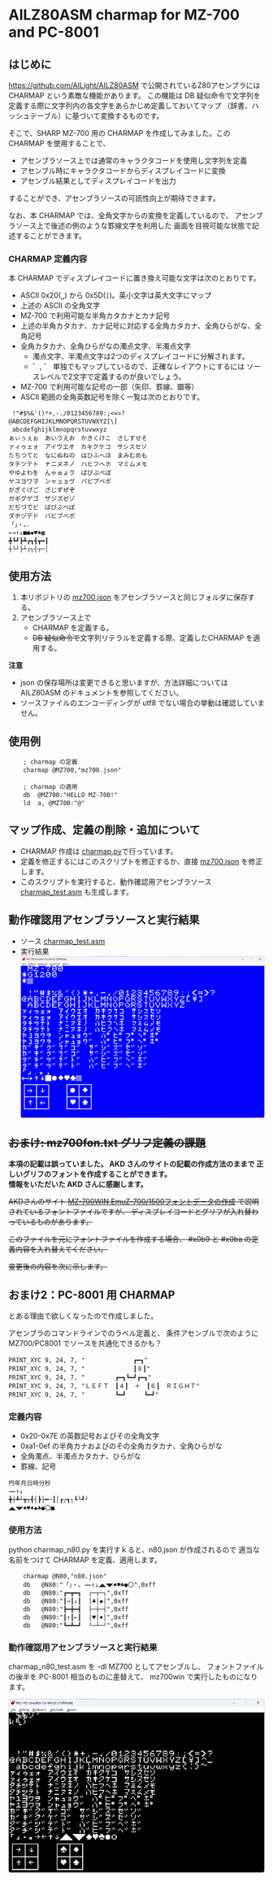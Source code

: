 # AILZ80ASM charmap for MZ-700 and PC-8001

## はじめに

https://github.com/AILight/AILZ80ASM で公開されているZ80アセンブラには CHARMAP 
という素敵な機能があります。
この機能は DB 疑似命令で文字列を定義する際に文字列内の各文字をあらかじめ定義しておいてマップ
（辞書、ハッシュテーブル）に基づいて変換するものです。

そこで、SHARP MZ-700 用の CHARMAP を作成してみました。この CHARMAP を使用することで、
- アセンブラソース上では通常のキャラクタコードを使用し文字列を定義
- アセンブル時にキャラクタコードからディスプレイコードに変換
- アセンブル結果としてディスプレイコードを出力

することができ、アセンブラソースの可読性向上が期待できます。

なお、本 CHARMAP では、全角文字からの変換を定義しているので、
アセンブラソース上で後述の例のような罫線文字を利用した
画面を目視可能な状態で記述することができます。

### CHARMAP 定義内容

本 CHARMAP でディスプレイコードに置き換え可能な文字は次のとおりです。

- ASCII 0x20(`␣`) から 0x5D(`]`)。英小文字は英大文字にマップ
- 上述の ASCII の全角文字
- MZ-700 で利用可能な半角カタカナとカナ記号
- 上述の半角カタカナ、カナ記号に対応する全角カタカナ、全角ひらがな、全角記号
- 全角カタカナ、全角ひらがなの濁点文字、半濁点文字
    - 濁点文字、半濁点文字は2つのディスプレイコードに分解されます。
    - ゛, ゜ 単独でもマップしているので、正確なレイアウトにするには
    ソースレベルで2文字で定義するのが良いでしょう。
- MZ-700 で利用可能な記号の一部（矢印、罫線、▩等）
- ASCII 範囲の全角英数記号を除く一覧は次のとおりです。
```
 !"#$%&'()*+,-./0123456789:;<=>?
@ABCDEFGHIJKLMNOPQRSTUVWXYZ[\]
 abcdefghijklmnopqrstuvwxyz
ぁぃぅぇぉ　あいうえお　かきくけこ　さしすせそ
ァィゥェォ　アイウエオ　カキクケコ　サシスセソ
たちつてと　なにぬねの　はひふへほ　まみむめも
タチツテト　ナニヌネノ　ハヒフヘホ　マミムメモ
やゆよわを　んゃゅょゔ　ぱぴぷぺぽ
ヤユヨワヲ　ンャュョヴ　パピプペポ
がぎぐげご　ざじずぜぞ
ガギグゲゴ　ザジズゼゾ
だぢづでど　ばびぶべぼ
ダヂヅデド　バビブベボ
「」・。．
←→↑↓■●◆♥♠▩
╋┗┛┣┻┏┓┫┳━┃
┼└┘├┴┌┐┤┬─│
```

## 使用方法

1. 本リポジトリの [mz700.json](mz700.json) をアセンブラソースと同じフォルダに保存する。
2. アセンブラソース上で
    - CHARMAP を定義する。
    - ~~DB 疑似命令で~~文字列リテラルを定義する際、定義したCHARMAP を適用する。


__注意__ 
- json の保存場所は変更できると思いますが、方法詳細については AILZ80ASM のドキュメントを参照してください。
- ソースファイルのエンコーディングが utf8 でない場合の挙動は確認していません。


## 使用例

```
    ; charmap の定義
    charmap @MZ700,"mz700.json"

    ; charmap の適用
    db  @MZ700:"HELLO MZ-700!"
    ld  a, @MZ700:"@"
```
## マップ作成、定義の削除・追加について

- CHARMAP 作成は [charmap.py](charmap.py)で行っています。
- 定義を修正するにはこのスクリプトを修正するか、直接 [mz700.json](mz700.json) を修正します。
- このスクリプトを実行すると、動作確認用アセンブラソース [charmap_test.asm](charmap_test.asm) も生成します。

## 動作確認用アセンブラソースと実行結果

- ソース [charmap_test.asm](charmap_test.asm)
- 実行結果
![charmap_test.png](charmap_test.png)

## ~~おまけ: mz700fon.txt グリフ定義の課題~~

**本項の記載は誤っていました。
AKD さんのサイトの記載の作成方法のままで
正しいグリフのフォントを作成することができます。<br>
情報をいただいた AKD さんに感謝します。**

~~AKDさんのサイト
[MZ-700WIN,EmuZ-700/1500フォントデータの作成](http://mzakd.cool.coocan.jp/starthp/subpage15.html)
で説明されているフォントファイルですが、
ディスプレイコードとグリフが入れ替わっているものがあります。~~

~~このファイルを元にフォントファイルを作成する場合、
#x0b9 と #x0ba の定義内容を入れ替えてください。~~

~~変更後の内容を次に示します。~~



## おまけ2：PC-8001 用 CHARMAP

とある理由で欲しくなったので作成しました。

アセンブラのコマンドラインでのラベル定義と、
条件アセンブルで次のように MZ700/PC8001 でソースを共通化できるかも？


```
PRINT_XYC 9, 24, 7, "　　　　　　　　┏━┓"
PRINT_XYC 9, 24, 7, "　　　　　　　　┃８┃"
PRINT_XYC 9, 24, 7, "　　　　　┏━┓┗━┛┏━┓"
PRINT_XYC 9, 24, 7, "ＬＥＦＴ　┃４┃　＋　┃６┃　ＲＩＧＨＴ"
PRINT_XYC 9, 24, 7, "　　　　　┗━┛　　　┗━┛"
```

### 定義内容

- 0x20-0x7E の英数記号およびその全角文字
- 0xa1-0ef の半角カナおよびのその全角カタカナ、全角ひらがな
- 全角濁点、半濁点カタカナ、ひらがな
- 罫線、記号

```
円年月日時分秒
→←↑↓
╋┼┻┴┳┬┫┤┣├━─┃│┏┌┓┐┗└┛┘
◢◣◥◤♠♥♦◆♣●〇■
```

### 使用方法

python charmap_n80.py を実行すｋると、n80.json が作成されるので
適当な名前をつけて CHARMAP を定義、適用します。

```
    charmap @N80,"n80.json"
    db   @N80:"「」・。→←↑↓◢◣◥◤♠♥♣●〇",0xff
    db   @N80:"┏━┳━┓  ┌─┬─┐",0xff
    db   @N80:"┃→┃↓┃  │♣│◆│",0xff
    db   @N80:"┣━╋━┫  ├─┼─┤",0xff
    db   @N80:"┃↑┃←┃  │♥│♠│",0xff
    db   @N80:"┗━┻━┛  └─┴─┘",0xff
```

### 動作確認用アセンブラソースと実行結果

charmap_n80_test.asm を -dl MZ700 としてアセンブルし、
フォントファイルの後半を PC-8001 相当のものに差替えて、
mz700win で実行したものになります。

![charmap_n80_test.png](charmap_n80_test.png)


